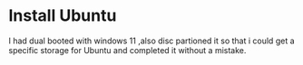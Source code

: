 
# Install Ubuntu
I had dual booted with windows 11 ,also disc partioned it so that i could get a specific storage for Ubuntu and completed it without a mistake.
